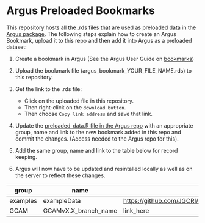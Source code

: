 # Argus Preloaded Bookmarks

This repository hosts all the .rds files that are used as preloaded data in the [Argus package](https://github.com/JGCRI/argus). The following steps explain how to create an Argus Bookmark, upload it to this repo and then add it into Argus as a preloaded dataset:

1. Create a bookmark in Argus (See the Argus User Guide on [bookmarks](https://jgcri.github.io/argus/articles/vignette_argus.html#bookmarks-1))
2. Upload the bookmark file (argus_bookmark_YOUR_FILE_NAME.rds) to this repository. 
3. Get the link to the .rds file:
    - Click on the uploaded file in this repository.
    - Then right-click on the `download button`.
    - Then choose `Copy link address` and save that link.
5. Update the [preloaded_data.R file in the Argus repo](https://github.com/JGCRI/argus/blob/main/R/preloaded_data.R) with an appropriate group, name and link to the new bookmark added in this repo and commit the changes. (Access needed to the Argus repo for this).
6. Add the same group, name and link to the table below for record keeping.

7. Argus will now have to be updated and resintalled locally as well as on the server to reflect these changes.

| group       | name |  link   |
| ----------- | ----------- | ---------- |
| examples      | exampleData      | https://github.com/JGCRI/argusbookmarks/raw/main/argus_bookmark_exampleData.rds |
| GCAM   | GCAMvX.X_branch_name        |   link_here       |





